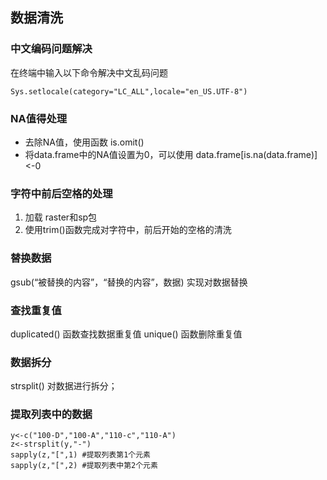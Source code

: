 ## 数据清洗

### 中文编码问题解决

在终端中输入以下命令解决中文乱码问题
```
Sys.setlocale(category="LC_ALL",locale="en_US.UTF-8")
```


### NA值得处理

* 去除NA值，使用函数 is.omit()
* 将data.frame中的NA值设置为0，可以使用 data.frame[is.na(data.frame)]<-0

### 字符中前后空格的处理

1. 加载 raster和sp包
2. 使用trim()函数完成对字符中，前后开始的空格的清洗

###  替换数据

gsub(“被替换的内容”，“替换的内容”，数据) 实现对数据替换


### 查找重复值
duplicated() 函数查找数据重复值
unique() 函数删除重复值

### 数据拆分

strsplit() 对数据进行拆分；

### 提取列表中的数据

```
y<-c("100-D","100-A","110-c","110-A")
z<-strsplit(y,"-")
sapply(z,"[",1) #提取列表第1个元素
sapply(z,"[",2) #提取列表中第2个元素
```